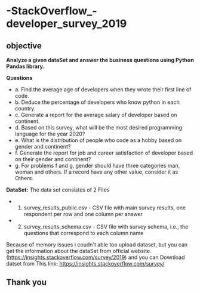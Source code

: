 # -StackOverflow_-developer_survey_2019


## objective

**Analyze a given dataSet and answer the business questions using Python Pandas library.**


**Questions**
- a. Find the average age of developers when they wrote their first line of code.
- b. Deduce the percentage of developers who know python in each country.
- c. Generate a report for the average salary of developer based on continent.
- d. Based on this survey, what will be the most desired programming language for the year 2020?
- e. What is the distribution of people who code as a hobby based on gender and continent?
- f. Generate the report for job and career satisfaction of developer based on their gender and continent?
- g. For problems f and g, gender should have three categories man, woman and others. If a record have any other value, consider it as Others.

**DataSet:**
The data set consistes of 2 Files
- 1. survey_results_public.csv - CSV file with main survey results, one respondent per row and one column per answer
- 2. survey_results_schema.csv - CSV file with survey schema, i.e., the questions that correspond to each column name

Because of memory issues i coudn't able too upload dataset, but you can get the information about the dataSet from official website.(https://insights.stackoverflow.com/survey/2019) and you can Download datset from This link: https://insights.stackoverflow.com/survey/


## Thank you
